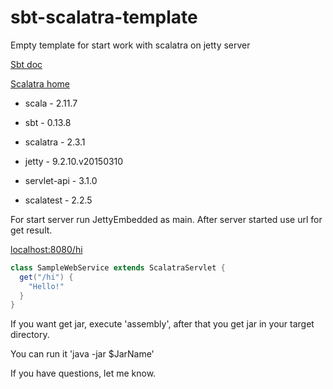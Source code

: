 # sbt-scalatra-template
Empty template for start work with scalatra on jetty server

[Sbt doc](http://www.scala-sbt.org/0.13/tutorial/index.html)

[Scalatra home](http://www.scalatra.org/)

* scala - 2.11.7
* sbt - 0.13.8


* scalatra - 2.3.1
* jetty - 9.2.10.v20150310
* servlet-api - 3.1.0
* scalatest - 2.2.5

For start server run JettyEmbedded as main.
After server started use url for get result.

[localhost:8080/hi](localhost:8080/hi)

```scala
class SampleWebService extends ScalatraServlet {
  get("/hi") {
    "Hello!"
  }
}
```

If you want get jar, execute 'assembly', after that you get jar in your target directory. 

You can run it 'java -jar $JarName'

If you have questions, let me know.


